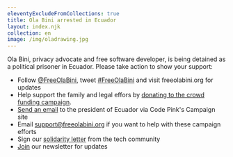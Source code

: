 ```yaml
---
eleventyExcludeFromCollections: true
title: Ola Bini arrested in Ecuador
layout: index.njk
collection: en
image: /img/oladrawing.jpg
---
```

Ola Bini, privacy advocate and free software developer, is being detained as a political prisoner in Ecuador. Please take action to show your support:

 - Follow [@FreeOlaBini], tweet [#FreeOlaBini] and visit freeolabini.org for updates
 - Help support the family and legal effors by [donating to the crowd funding campaign][donate].
 - [Send an email][codepink] to the president of Ecuador via Code Pink's Campaign site
 - Email [support@freeolabini.org] if you want to help with these campaign efforts
 - Sign our [solidarity letter][statement] from the tech community
 - [Join][newsletter] our newsletter for updates

[@FreeOlaBini]: http://twitter.com/FreeOlaBini
[#FreeOlaBini]: https://twitter.com/intent/tweet?url=https://freeolabini.org&text=Digital+rights+defender+Ola+Bini+has+been+imprisoned+in+Ecuador.+Please+follow+@FreeOlaBini+%23FreeOlaBini&hashtags=FreeOlaBini
[donate]: https://www.gofundme.com/freeolabini
[codepink]: https://www.codepink.org/free-ola-bini
[support@freeolabini.org]: mailto:support@freeolabini.org
[statement]: /en/statement/
[newsletter]: /en/subscribe/

